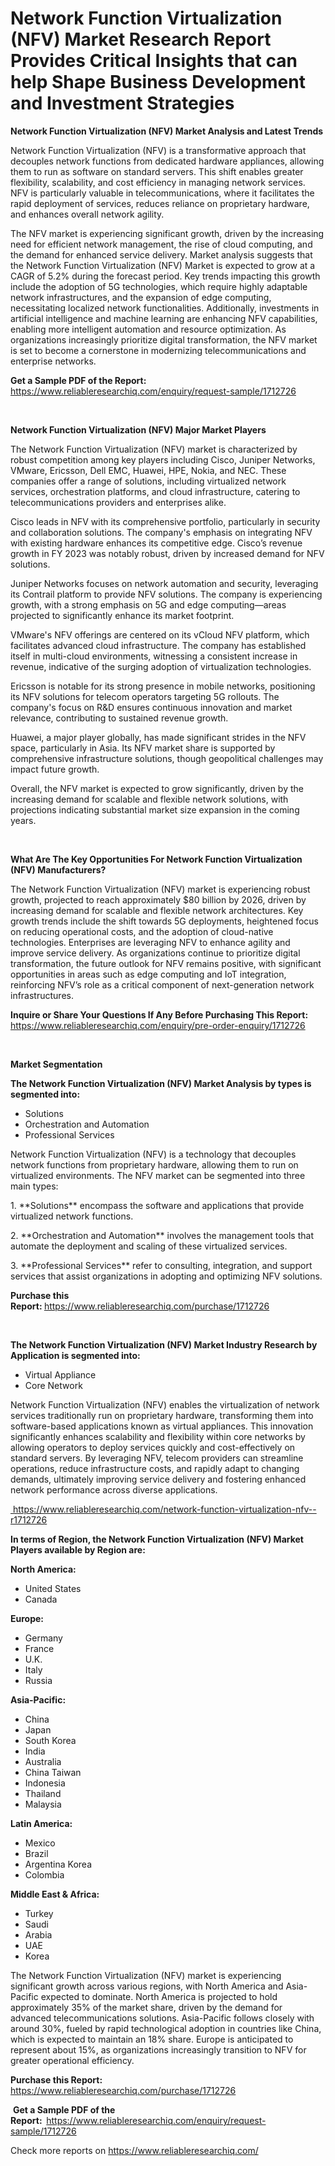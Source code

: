<p><h1>Network Function Virtualization (NFV) Market Research Report Provides Critical Insights that can help Shape Business Development and Investment Strategies</h1></p><p><strong>Network Function Virtualization (NFV) Market Analysis and Latest Trends</strong></p>
<p><p>Network Function Virtualization (NFV) is a transformative approach that decouples network functions from dedicated hardware appliances, allowing them to run as software on standard servers. This shift enables greater flexibility, scalability, and cost efficiency in managing network services. NFV is particularly valuable in telecommunications, where it facilitates the rapid deployment of services, reduces reliance on proprietary hardware, and enhances overall network agility.</p><p>The NFV market is experiencing significant growth, driven by the increasing need for efficient network management, the rise of cloud computing, and the demand for enhanced service delivery. Market analysis suggests that the Network Function Virtualization (NFV) Market is expected to grow at a CAGR of 5.2% during the forecast period. Key trends impacting this growth include the adoption of 5G technologies, which require highly adaptable network infrastructures, and the expansion of edge computing, necessitating localized network functionalities. Additionally, investments in artificial intelligence and machine learning are enhancing NFV capabilities, enabling more intelligent automation and resource optimization. As organizations increasingly prioritize digital transformation, the NFV market is set to become a cornerstone in modernizing telecommunications and enterprise networks.</p></p>
<p><strong>Get a Sample PDF of the Report:&nbsp;</strong> <a href="https://www.reliableresearchiq.com/enquiry/request-sample/1712726?utm_campaign=3384&utm_medium=2&utm_source=Github&utm_content=ia&utm_term=28032025&utm_id=network-function-virtualization-nfv">https://www.reliableresearchiq.com/enquiry/request-sample/1712726</a></p>
<p>&nbsp;</p>
<p><strong>Network Function Virtualization (NFV) Major Market Players</strong></p>
<p><p>The Network Function Virtualization (NFV) market is characterized by robust competition among key players including Cisco, Juniper Networks, VMware, Ericsson, Dell EMC, Huawei, HPE, Nokia, and NEC. These companies offer a range of solutions, including virtualized network services, orchestration platforms, and cloud infrastructure, catering to telecommunications providers and enterprises alike.</p><p>Cisco leads in NFV with its comprehensive portfolio, particularly in security and collaboration solutions. The company's emphasis on integrating NFV with existing hardware enhances its competitive edge. Cisco’s revenue growth in FY 2023 was notably robust, driven by increased demand for NFV solutions.</p><p>Juniper Networks focuses on network automation and security, leveraging its Contrail platform to provide NFV solutions. The company is experiencing growth, with a strong emphasis on 5G and edge computing—areas projected to significantly enhance its market footprint.</p><p>VMware's NFV offerings are centered on its vCloud NFV platform, which facilitates advanced cloud infrastructure. The company has established itself in multi-cloud environments, witnessing a consistent increase in revenue, indicative of the surging adoption of virtualization technologies.</p><p>Ericsson is notable for its strong presence in mobile networks, positioning its NFV solutions for telecom operators targeting 5G rollouts. The company's focus on R&D ensures continuous innovation and market relevance, contributing to sustained revenue growth.</p><p>Huawei, a major player globally, has made significant strides in the NFV space, particularly in Asia. Its NFV market share is supported by comprehensive infrastructure solutions, though geopolitical challenges may impact future growth.</p><p>Overall, the NFV market is expected to grow significantly, driven by the increasing demand for scalable and flexible network solutions, with projections indicating substantial market size expansion in the coming years.</p></p>
<p>&nbsp;</p>
<p><strong>What Are The Key Opportunities For Network Function Virtualization (NFV) Manufacturers?</strong></p>
<p><p>The Network Function Virtualization (NFV) market is experiencing robust growth, projected to reach approximately $80 billion by 2026, driven by increasing demand for scalable and flexible network architectures. Key growth trends include the shift towards 5G deployments, heightened focus on reducing operational costs, and the adoption of cloud-native technologies. Enterprises are leveraging NFV to enhance agility and improve service delivery. As organizations continue to prioritize digital transformation, the future outlook for NFV remains positive, with significant opportunities in areas such as edge computing and IoT integration, reinforcing NFV’s role as a critical component of next-generation network infrastructures.</p></p>
<p><strong>Inquire or Share Your Questions If Any Before Purchasing This Report:</strong> <a href="https://www.reliableresearchiq.com/enquiry/pre-order-enquiry/1712726?utm_campaign=3384&utm_medium=2&utm_source=Github&utm_content=ia&utm_term=28032025&utm_id=network-function-virtualization-nfv">https://www.reliableresearchiq.com/enquiry/pre-order-enquiry/1712726</a></p>
<p>&nbsp;</p>
<p><strong>Market Segmentation</strong></p>
<p><strong>The Network Function Virtualization (NFV) Market Analysis by types is segmented into:</strong></p>
<p><ul><li>Solutions</li><li>Orchestration and Automation</li><li>Professional Services</li></ul></p>
<p><p>Network Function Virtualization (NFV) is a technology that decouples network functions from proprietary hardware, allowing them to run on virtualized environments. The NFV market can be segmented into three main types: </p><p>1. **Solutions** encompass the software and applications that provide virtualized network functions.</p><p>2. **Orchestration and Automation** involves the management tools that automate the deployment and scaling of these virtualized services.</p><p>3. **Professional Services** refer to consulting, integration, and support services that assist organizations in adopting and optimizing NFV solutions.</p></p>
<p><strong>Purchase this Report:&nbsp;</strong><a href="https://www.reliableresearchiq.com/purchase/1712726?utm_campaign=3384&utm_medium=2&utm_source=Github&utm_content=ia&utm_term=28032025&utm_id=network-function-virtualization-nfv">https://www.reliableresearchiq.com/purchase/1712726</a></p>
<p>&nbsp;</p>
<p><strong>The Network Function Virtualization (NFV) Market Industry Research by Application is segmented into:</strong></p>
<p><ul><li>Virtual Appliance</li><li>Core Network</li></ul></p>
<p><p>Network Function Virtualization (NFV) enables the virtualization of network services traditionally run on proprietary hardware, transforming them into software-based applications known as virtual appliances. This innovation significantly enhances scalability and flexibility within core networks by allowing operators to deploy services quickly and cost-effectively on standard servers. By leveraging NFV, telecom providers can streamline operations, reduce infrastructure costs, and rapidly adapt to changing demands, ultimately improving service delivery and fostering enhanced network performance across diverse applications.</p></p>
<p><a href="https://www.reliableresearchiq.com/network-function-virtualization-nfv--r1712726?utm_campaign=3384&utm_medium=2&utm_source=Github&utm_content=ia&utm_term=28032025&utm_id=network-function-virtualization-nfv">&nbsp;https://www.reliableresearchiq.com/network-function-virtualization-nfv--r1712726</a></p>
<p><strong>In terms of Region, the Network Function Virtualization (NFV) Market Players available by Region are:</strong></p>
<p>
    <p> <strong> North America: </strong>
        <ul>
            <li>United States</li>
            <li>Canada</li>
        </ul>
        </p> 
    <p> <strong> Europe: </strong>
        <ul>
            <li>Germany</li>
            <li>France</li>
            <li>U.K.</li>
            <li>Italy</li>
            <li>Russia</li>
        </ul>
        </p> 
    <p> <strong> Asia-Pacific: </strong>
        <ul>
            <li>China</li>
            <li>Japan</li>
            <li>South Korea</li>
            <li>India</li>
            <li>Australia</li>
            <li>China Taiwan</li>
            <li>Indonesia</li>
            <li>Thailand</li>
            <li>Malaysia</li>
        </ul>
        </p> 
    <p> <strong> Latin America: </strong>
        <ul>
            <li>Mexico</li>
            <li>Brazil</li>
            <li>Argentina Korea</li>
            <li>Colombia</li>
        </ul>
        </p> 
    <p> <strong> Middle East & Africa: </strong>
        <ul>
            <li>Turkey</li>
            <li>Saudi</li>
            <li>Arabia</li>
            <li>UAE</li>
            <li>Korea</li>
        </ul>
    </p>
    </p>
<p><p>The Network Function Virtualization (NFV) market is experiencing significant growth across various regions, with North America and Asia-Pacific expected to dominate. North America is projected to hold approximately 35% of the market share, driven by the demand for advanced telecommunications solutions. Asia-Pacific follows closely with around 30%, fueled by rapid technological adoption in countries like China, which is expected to maintain an 18% share. Europe is anticipated to represent about 15%, as organizations increasingly transition to NFV for greater operational efficiency.</p></p>
<p><strong>Purchase this Report: </strong><a href="https://www.reliableresearchiq.com/purchase/1712726?utm_campaign=3384&utm_medium=2&utm_source=Github&utm_content=ia&utm_term=28032025&utm_id=network-function-virtualization-nfv">https://www.reliableresearchiq.com/purchase/1712726</a></p>
<p>&nbsp;<strong>Get a Sample PDF of the Report:&nbsp;&nbsp;</strong><a href="https://www.reliableresearchiq.com/enquiry/request-sample/1712726?utm_campaign=3384&utm_medium=2&utm_source=Github&utm_content=ia&utm_term=28032025&utm_id=network-function-virtualization-nfv">https://www.reliableresearchiq.com/enquiry/request-sample/1712726</a></p>
<p><strong></strong></p>
<p>Check more reports on <a href="https://www.reliableresearchiq.com/?utm_campaign=3384&utm_medium=2&utm_source=Github&utm_content=ia&utm_term=28032025&utm_id=network-function-virtualization-nfv">https://www.reliableresearchiq.com/</a></p>